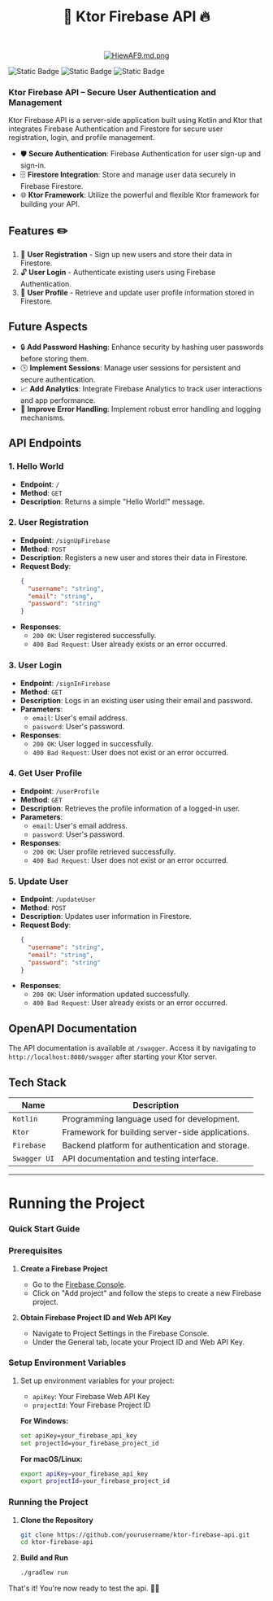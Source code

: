 
<h1 align="center">  🔐 Ktor Firebase API 🔥 </h1> <br>
<p align="center">
  <a href="https://github.com/thekaailashsharma/Ktor-Firebase-API/assets/61358755/99938963-5617-42e2-a4ca-2be3a19fd14a">
    <img src="https://github.com/thekaailashsharma/Ktor-Firebase-API/assets/61358755/99938963-5617-42e2-a4ca-2be3a19fd14a" alt="HiewAF9.md.png" border="0">
  </a
</p>


![Static Badge](https://img.shields.io/badge/Kotlin-black?style=for-the-badge&logo=kotlin&logoColor=%237F52FF&labelColor=black)
![Static Badge](https://img.shields.io/badge/Ktor-black?style=for-the-badge&logo=ktor&logoColor=%23535863&labelColor=black)
![Static Badge](https://img.shields.io/badge/Firebase-black?style=for-the-badge&logo=firebase&logoColor=%23FFCA28&labelColor=black)

### Ktor Firebase API – Secure User Authentication and Management

Ktor Firebase API is a server-side application built using Kotlin and Ktor that integrates Firebase Authentication and Firestore for secure user registration, login, and profile management.

- 🛡️ **Secure Authentication**: Firebase Authentication for user sign-up and sign-in.
- 🗄️ **Firestore Integration**: Store and manage user data securely in Firebase Firestore.
- 🌐 **Ktor Framework**: Utilize the powerful and flexible Ktor framework for building your API.

## Features ✏️

1. 🔐 **User Registration** - Sign up new users and store their data in Firestore.
2. 🔓 **User Login** - Authenticate existing users using Firebase Authentication.
3. 📄 **User Profile** - Retrieve and update user profile information stored in Firestore.


## Future Aspects

- 🔒 **Add Password Hashing**: Enhance security by hashing user passwords before storing them.
- 🕒 **Implement Sessions**: Manage user sessions for persistent and secure authentication.
- 📈 **Add Analytics**: Integrate Firebase Analytics to track user interactions and app performance.
- 🔄 **Improve Error Handling**: Implement robust error handling and logging mechanisms.


## API Endpoints

### 1. Hello World
- **Endpoint**: `/`
- **Method**: `GET`
- **Description**: Returns a simple "Hello World!" message.

### 2. User Registration
- **Endpoint**: `/signUpFirebase`
- **Method**: `POST`
- **Description**: Registers a new user and stores their data in Firestore.
- **Request Body**:
  ```json
  {
    "username": "string",
    "email": "string",
    "password": "string"
  }
  ```
- **Responses**:
  - `200 OK`: User registered successfully.
  - `400 Bad Request`: User already exists or an error occurred.

### 3. User Login
- **Endpoint**: `/signInFirebase`
- **Method**: `GET`
- **Description**: Logs in an existing user using their email and password.
- **Parameters**:
  - `email`: User's email address.
  - `password`: User's password.
- **Responses**:
  - `200 OK`: User logged in successfully.
  - `400 Bad Request`: User does not exist or an error occurred.

### 4. Get User Profile
- **Endpoint**: `/userProfile`
- **Method**: `GET`
- **Description**: Retrieves the profile information of a logged-in user.
- **Parameters**:
  - `email`: User's email address.
  - `password`: User's password.
- **Responses**:
  - `200 OK`: User profile retrieved successfully.
  - `400 Bad Request`: User does not exist or an error occurred.

### 5. Update User
- **Endpoint**: `/updateUser`
- **Method**: `POST`
- **Description**: Updates user information in Firestore.
- **Request Body**:
  ```json
  {
    "username": "string",
    "email": "string",
    "password": "string"
  }
  ```
- **Responses**:
  - `200 OK`: User information updated successfully.
  - `400 Bad Request`: User already exists or an error occurred.

## OpenAPI Documentation

The API documentation is available at `/swagger`. Access it by navigating to `http://localhost:8080/swagger` after starting your Ktor server.

## Tech Stack

| Name                | Description                                     |
|---------------------|-------------------------------------------------|
| `Kotlin`            | Programming language used for development.      |
| `Ktor`              | Framework for building server-side applications.|
| `Firebase`          | Backend platform for authentication and storage.|
| `Swagger UI`        | API documentation and testing interface.        |

-------

# Running the Project

### Quick Start Guide

### Prerequisites
1. **Create a Firebase Project**
   - Go to the [Firebase Console](https://console.firebase.google.com/).
   - Click on "Add project" and follow the steps to create a new Firebase project.

2. **Obtain Firebase Project ID and Web API Key**
   - Navigate to Project Settings in the Firebase Console.
   - Under the General tab, locate your Project ID and Web API Key.

### Setup Environment Variables
1. Set up environment variables for your project:
   - `apiKey`: Your Firebase Web API Key
   - `projectId`: Your Firebase Project ID

   **For Windows:**
   ```sh
   set apiKey=your_firebase_api_key
   set projectId=your_firebase_project_id
   ```

   **For macOS/Linux:**
   ```sh
   export apiKey=your_firebase_api_key
   export projectId=your_firebase_project_id
   ```

### Running the Project

1. **Clone the Repository**
   ```sh
   git clone https://github.com/yourusername/ktor-firebase-api.git
   cd ktor-firebase-api
   ```

2. **Build and Run**
   ```sh
   ./gradlew run
   ```

That's it! You're now ready to test the api. 🫶🏻




